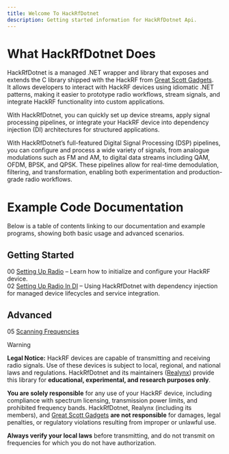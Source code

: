 ```yaml
---
title: Welcome To HackRfDotnet
description: Getting started information for HackRfDotnet Api.
---
```


# What HackRfDotnet Does
HackRfDotnet is a managed .NET wrapper and library that exposes and extends the C library shipped with the HackRF from [Great Scott Gadgets](https://github.com/greatscottgadgets/hackrf).  
It allows developers to interact with HackRF devices using idiomatic .NET patterns, making it easier to prototype radio workflows, stream signals, and integrate HackRF functionality into custom applications.  

With HackRfDotnet, you can quickly set up device streams, apply signal processing pipelines, or integrate your HackRF device into dependency injection (DI) architectures for structured applications.  

With HackRfDotnet’s full-featured Digital Signal Processing (DSP) pipelines, you can configure and process a wide variety of signals, from analogue modulations such as FM and AM, to digital data streams including QAM, OFDM, BPSK, and QPSK.
These pipelines allow for real-time demodulation, filtering, and transformation, enabling both experimentation and production-grade radio workflows.

# Example Code Documentation
Below is a table of contents linking to our documentation and example programs, showing both basic usage and advanced scenarios.

## Getting Started
00 [Setting Up Radio](./01-start.html) – Learn how to initialize and configure your HackRF device.  
02 [Setting Up Radio In DI](./02-di.html) – Using HackRfDotnet with dependency injection for managed device lifecycles and service integration.  

## Advanced
05 [Scanning Frequencies](./getting-started.html)  


> [!WARNING]
> **Legal Notice:** HackRF devices are capable of transmitting and receiving radio signals. Use of these devices is subject to local, regional, and national laws and regulations. HackRfDotnet and its maintainers ([Realynx](https://github.com/Realynx/)) provide this library for **educational, experimental, and research purposes only**.  
>
> **You are solely responsible** for any use of your HackRF device, including compliance with spectrum licensing, transmission power limits, and prohibited frequency bands. HackRfDotnet, Realynx (including its members), and [Great Scott Gadgets](https://github.com/greatscottgadgets/hackrf) **are not responsible** for damages, legal penalties, or regulatory violations resulting from improper or unlawful use.  
>
> **Always verify your local laws** before transmitting, and do not transmit on frequencies for which you do not have authorization.
